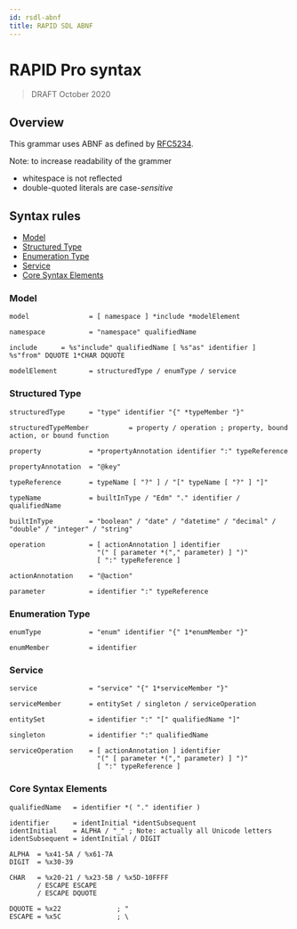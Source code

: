 ```yaml
---
id: rsdl-abnf
title: RAPID SDL ABNF
---
```


# RAPID Pro syntax

> DRAFT
> October 2020

## Overview

This grammar uses ABNF as defined by [RFC5234](https://tools.ietf.org/html/rfc5234).

Note: to increase readability of the grammer

- whitespace is not reflected
- double-quoted literals are case-_sensitive_

## Syntax rules

- [Model](#model)
- [Structured Type](#structured-type)
- [Enumeration Type](#enumeration-type)
- [Service](#service)
- [Core Syntax Elements](#core-syntax-elements)

### Model

```ABNF
model               = [ namespace ] *include *modelElement

namespace           = "namespace" qualifiedName

include      = %s"include" qualifiedName [ %s"as" identifier ] %s"from" DQUOTE 1*CHAR DQUOTE

modelElement        = structuredType / enumType / service
```

### Structured Type

```ABNF
structuredType      = "type" identifier "{" *typeMember "}"

structuredTypeMember          = property / operation ; property, bound action, or bound function

property            = *propertyAnnotation identifier ":" typeReference

propertyAnnotation  = "@key"

typeReference       = typeName [ "?" ] / "[" typeName [ "?" ] "]"

typeName            = builtInType / "Edm" "." identifier / qualifiedName

builtInType         = "boolean" / "date" / "datetime" / "decimal" / "double" / "integer" / "string"

operation           = [ actionAnnotation ] identifier
                      "(" [ parameter *("," parameter) ] ")"
                      [ ":" typeReference ]

actionAnnotation    = "@action"

parameter           = identifier ":" typeReference
```

### Enumeration Type

```ABNF
enumType            = "enum" identifier "{" 1*enumMember "}"

enumMember          = identifier
```

### Service

```ABNF
service             = "service" "{" 1*serviceMember "}"

serviceMember       = entitySet / singleton / serviceOperation

entitySet           = identifier ":" "[" qualifiedName "]"

singleton           = identifier ":" qualifiedName

serviceOperation    = [ actionAnnotation ] identifier
                      "(" [ parameter *("," parameter) ] ")"
                      [ ":" typeReference ]
```

### Core Syntax Elements

```ABNF
qualifiedName   = identifier *( "." identifier )

identifier      = identInitial *identSubsequent
identInitial    = ALPHA / "_" ; Note: actually all Unicode letters
identSubsequent = identInitial / DIGIT

ALPHA  = %x41-5A / %x61-7A
DIGIT  = %x30-39

CHAR   = %x20-21 / %x23-5B / %x5D-10FFFF
       / ESCAPE ESCAPE
       / ESCAPE DQUOTE

DQUOTE = %x22              ; "
ESCAPE = %x5C              ; \
```
